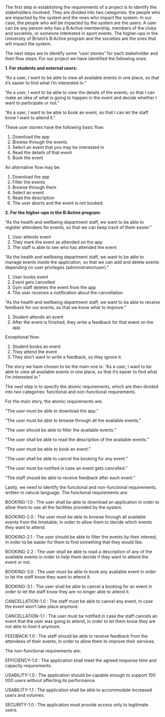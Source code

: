 ﻿


The first step in establishing the requirements of a project is to identify the stakeholders involved. They are divided into two categories: the people who are impacted by the system and the ones who impact the system. In our case, the people who will be impacted by the system are the users. A user can be any person who has a B:Active membership, members of the clubs and societies, or someone interested in sport events. The higher-ups in the University of Bristol’s B:Active program and the societies are the ones that will impact the system.



The next steps are to identify some “user stories” for each stakeholder and their flow steps. For our project we have identified the following ones:

**1. For students and external users:**

“As a user, I want to be able to view all available events in one place, so that it’s easier to find what I’m interested in.”

“As a user, I want to be able to view the details of the events, so that I can make an idea of what is going to happen in the event and decide whether I want to participate or not.”

“As a user, I want to be able to book an event, so that I can let the staff know I want to attend it.”

These user stories have the following basic flow:

1. Download the app
2. Browse through the events
3. Select an event that you may be interested in
4. Read the details of that event
5. Book the event

An alternative flow may be:

1. Download the app
2. Filter the events
3. Browse through them
4. Select an event
5. Read the description
6. The user aborts and the event is not booked.

**2. For the higher-ups in the B:Active program:**

“As the health and wellbeing department staff, we want to be able to register attendees for events, so that we can keep track of them easier.”

1. User attends event
2. They mark the event as attended on the app
3. The staff is able to see who has attended the event

“As the health and wellbeing department staff, we want to be able to manage events inside the application, so that we can add and delete events depending on user privileges (administrator/user).”

1. User books event
2. Event gets cancelled
3. Gym staff deletes the event from the app
4. The user receives a notification about the cancellation

“As the health and wellbeing department staff, we want to be able to receive feedback for our events, so that we know what to improve.”

1. Student attends an event
2. After the event is finished, they write a feedback for that event on the app

Exceptional flow:

1. Student books an event
2. They attend the event
3. They don’t want to write a feedback, so they ignore it.

The story we have chosen to be the main one is: “As a user, I want to be able to view all available events in one place, so that it’s easier to find what I’m interested in.”

The next step is to specify the atomic requirements, which are then divided into two categories: functional and non-functional requirements.

For the main story, the atomic requirements are:

“The user must be able to download the app.”

“The user must be able to browse through all the available events.”

“The user should be able to filter the available events.”

“The user shall be able to read the description of the available events.”

“The user must be able to book an event.”

“The user shall be able to cancel the booking for any event.”

“The user must be notified in case an event gets cancelled.”

“The staff should be able to receive feedback after each event.”

Lastly, we need to identify the functional and non-functional requirements, written in natural language. The functional requirements are:

BOOKING-1.0 : The user shall be able to download an application in order to allow them to use all the facilities provided by the system.

BOOKING-2.0 : The user must be able to browse through all available events from the timetable, in order to allow them to decide which events they want to attend.

BOOKING-2.1 : The user should be able to filter the events by their interest, in order to be easier for them to find something that they would like.

BOOKING-2.2 : The user shall be able to read a description of any of the available events in order to help them decide if they want to attend the event or not.

BOOKING-3.0 : The user must be able to book any available event in order to let the staff know they want to attend it.

BOOKING-3.1 : The user shall be able to cancel a booking for an event in order to let the staff know they are no longer able to attend it.

CANCELLATION-1.0 : The staff must be able to cancel any event, in case the event won’t take place anymore.

CANCELLATION-1.1 : The user must be notified in case the staff cancels an event that the user was going to attend, in order to let them know they are not able to host it anymore.

FEEDBACK-1.0 : The staff should be able to receive feedback from the attendees of their events, in order to allow them to improve their services.

The non-functional requirements are:

EFFICIENCY-1.0 : The application shall meet the agreed response time and capacity requirements.

USABILITY-1.0 : The application should be capable enough to support 100 000 users without affecting its performance.

USABILITY-1.1 : The application shall be able to accommodate increased users and volumes.

SECURITY-1.0 : The application must provide access only to legitimate users.
